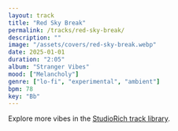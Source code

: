 ```yaml
---
layout: track
title: "Red Sky Break"
permalink: /tracks/red-sky-break/
description: ""
image: "/assets/covers/red-sky-break.webp"
date: 2025-01-01
duration: "2:05"
album: "Stranger Vibes"
mood: ["Melancholy"]
genre: ["lo-fi", "experimental", "ambient"]
bpm: 78
key: "Bb"
---
```


Explore more vibes in the [StudioRich track library](/tracks/).
